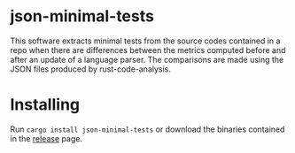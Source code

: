 # json-minimal-tests

This software extracts minimal tests from the source codes contained in a repo
when there are differences between the metrics computed before and after an
update of a language parser. The comparisons are made using the JSON files
produced by rust-code-analysis.

# Installing

Run `cargo install json-minimal-tests` or download the binaries contained in the
[release](https://github.com/Luni-4/json-minimal-tests/releases/) page.
